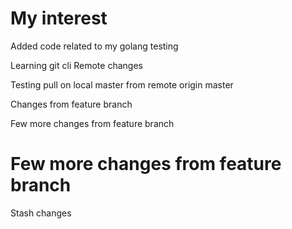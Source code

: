 # My interest
Added code related to my golang testing

Learning git cli
Remote changes


Testing pull on local master from remote origin master

Changes from feature branch

Few more changes from feature branch


Few more changes from feature branch
=======
Stash changes 
